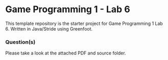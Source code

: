 # Game Programming 1 - Lab 6

This template repository is the starter project for Game Programming 1 Lab 6. Written in Java/Stride using Greenfoot.

### Question(s)

Please take a look at the attached PDF and source folder.